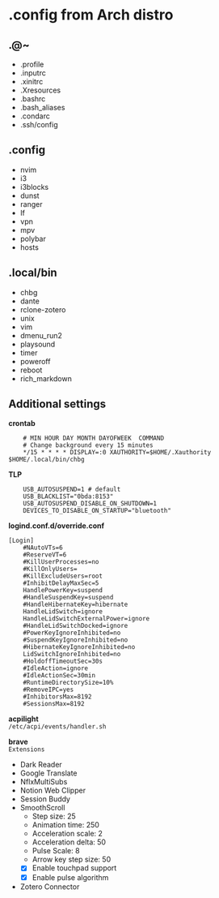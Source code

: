 # .config from Arch distro
## .@~
* .profile
* .inputrc
* .xinitrc
* .Xresources
* .bashrc
* .bash\_aliases
* .condarc
* .ssh/config

## .config
* nvim
* i3
* i3blocks
* dunst
* ranger
* lf
* vpn
* mpv
* polybar
* hosts

## .local/bin
* chbg
* dante
* rclone-zotero
* unix
* vim
* dmenu\_run2
* playsound
* timer
* poweroff
* reboot
* rich\_markdown

## Additional settings
**crontab**
```
	# MIN HOUR DAY MONTH DAYOFWEEK  COMMAND
	# Change background every 15 minutes
	*/15 * * * * DISPLAY=:0 XAUTHORITY=$HOME/.Xauthority $HOME/.local/bin/chbg
```

**TLP**
```
	USB_AUTOSUSPEND=1 # default
	USB_BLACKLIST="0bda:8153"
	USB_AUTOSUSPEND_DISABLE_ON_SHUTDOWN=1
	DEVICES_TO_DISABLE_ON_STARTUP="bluetooth"
```

**logind.conf.d/override.conf**
```
[Login]
	#NAutoVTs=6
	#ReserveVT=6
	#KillUserProcesses=no
	#KillOnlyUsers=
	#KillExcludeUsers=root
	#InhibitDelayMaxSec=5
	HandlePowerKey=suspend
	#HandleSuspendKey=suspend
	#HandleHibernateKey=hibernate
	HandleLidSwitch=ignore
	HandleLidSwitchExternalPower=ignore
	#HandleLidSwitchDocked=ignore
	#PowerKeyIgnoreInhibited=no
	#SuspendKeyIgnoreInhibited=no
	#HibernateKeyIgnoreInhibited=no
	LidSwitchIgnoreInhibited=no
	#HoldoffTimeoutSec=30s
	#IdleAction=ignore
	#IdleActionSec=30min
	#RuntimeDirectorySize=10%
	#RemoveIPC=yes
	#InhibitorsMax=8192
	#SessionsMax=8192
```

**acpilight**  
`/etc/acpi/events/handler.sh`

**brave**  
`Extensions`  
* Dark Reader
* Google Translate
* NflxMultiSubs
* Notion Web Clipper
* Session Buddy
* SmoothScroll
	* Step size: 25
	* Animation time: 250
	* Acceleration scale: 2
	* Acceleration delta: 50
	* Pulse Scale: 8
	* Arrow key step size: 50
	* [x] Enable touchpad support
	* [x] Enable pulse algorithm
* Zotero Connector


